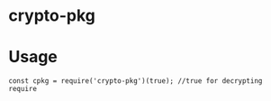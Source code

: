 # crypto-pkg

# Usage

```
const cpkg = require('crypto-pkg')(true); //true for decrypting require
```